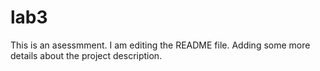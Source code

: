 # lab3
This is an asessmment.
I am editing the README file. Adding some more details about the project description.
